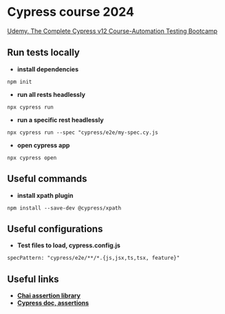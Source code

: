 # Cypress course 2024
[Udemy. The Complete Cypress v12 Course-Automation Testing Bootcamp](https://www.udemy.com/share/103quk3@i6toJiWbKxehYhSyPOC-Xe0s9JYWUDjz6MvwyfQ0Zb6FKl8-RCRSrACFsHa-_XelNg==/)

## Run tests locally

- **install dependencies**
``` 
npm init
```
- **run all rests headlessly**
``` 
npx cypress run
```
- **run a specific rest headlessly**
``` 
npx cypress run --spec "cypress/e2e/my-spec.cy.js
```
- **open cypress app**
``` 
npx cypress open
```

## Useful  commands
- **install xpath plugin**
``` 
npm install --save-dev @cypress/xpath
```

## Useful  configurations
- **Test files to load, cypress.config.js**
``` 
specPattern: "cypress/e2e/**/*.{js,jsx,ts,tsx, feature}"
```

## Useful  links
- **[Chai assertion library](https://www.chaijs.com/)**
- **[Cypress doc, assertions](https://docs.cypress.io/guides/references/assertions)**